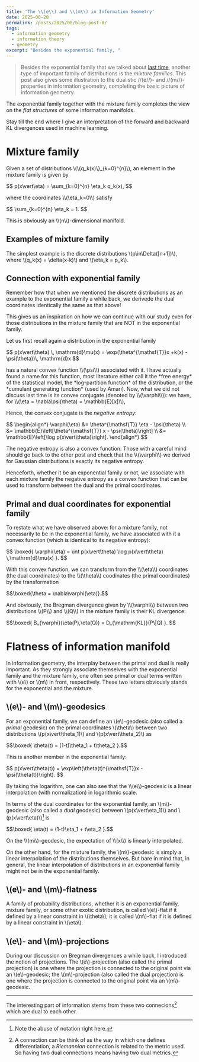 ```yaml
---
title: 'The \\(e\\) and \\(m\\) in Information Geometry'
date: 2025-08-28
permalink: /posts/2025/08/blog-post-8/
tags:
  - information geometry
  - information theory
  - geometry
excerpt: "Besides the exponential family, "
---
```


> Besides the exponential family that we talked about [last time](/posts/2025/08/blog-post-5/), another type of important family of distributions is the *mixture families*. This post also gives some illustration to the dualistic //(e//)- and //(m//)-properties in information geometry, completing the basic picture of information geometry.

The exponential family together with the mixture family completes the view on the *flat structures* of some information manifolds.

Stay till the end where I give an interpretation of the forward and backward KL divergences used in machine learning.

# Mixture family
Given a set of distributions \\(\\\{q_k(x)\\\}_{k=0}^{n}\\), an element in the mixture family is given by
<p>
$$
p(x\vert\eta) = \sum_{k=0}^{n} \eta_k q_k(x),
$$
</p>
where the coordinates \\(\eta_k>0\\) satisfy
<p>
$$
\sum_{k=0}^{n} \eta_k = 1.
$$
</p>
This is obviously an \\(n\\)-dimensional manifold.

## Examples of mixture family
The simplest example is the discrete distributions \\(p\in\Delta([n+1])\\), where \\(q_k(x) = \delta(x-k)\\) and \\(\eta_k = p_k\\).

## Connection with exponential family
Remember how that when we mentioned the discrete distributions as an example to the exponential family a while back, we derivede the dual coordinates identically the same as that above!

This gives us an inspiration on how we can continue with our study even for those distributions in the mixture family that are NOT in the exponential family.

Let us first recall again a distribution in the exponential family
<p>
$$
p(x\vert\theta) \, \mathrm{d}\mu(x) = \exp(\theta^{\mathsf{T}}x +k(x) - \psi(\theta))\, \mathrm{d}x
$$
</p>
has a natural convex function \\(\psi\\) associated with it. I have actually found a name for this function, most literature either call it the *free energy* of the statistical model, the *log-partition function* of the distribution, or the *cumulant generating function* (used by Amari). Now, what we did not discuss last time is its convex conjugate (denoted by \\(\varphi\\)): we have, for \\(\eta = \nabla\psi(\theta) = \mathbb{E}[x]\\),


Hence, the convex conjugate is the *negative entropy*:
<p>
$$
\begin{align*}
	\varphi(\eta) &= \theta^{\mathsf{T}} \eta - \psi(\theta) \\
	&= \mathbb{E}\left[\theta^{\mathsf{T}} x - \psi(\theta)\right] \\
	&= \mathbb{E}\left[\log p(x\vert\theta)\right].
\end{align*}
$$
</p>
The negative entropy is also a convex function. Those with a careful mind should go back to the other post and check that the \\(\varphi\\) we derived for Gaussian distributions is exactly its negative entropy.

Henceforth, whether it be an exponential family or not, we associate with each mixture family the negative entropy as a convex function that can be used to transform between the dual and the primal coordinates.

## Primal and dual coordinates for exponential family
To restate what we have observed above: for a mixture family, not necessarily to be in the exponential family, we have associated with it a convex function (which is identical to its negative entropy):
<p>
$$
\boxed{
	\varphi(\eta) = \int p(x\vert\theta) \log p(x\vert\theta) \,\mathrm{d}\mu(x)
}.
$$
</p>
With this convex function, we can transform from the \\(\eta\\) coordinates (the dual coordinates) to the \\(\theta\\) coodinates (the primal coordinates) by the transformation
<p>
$$\boxed{\theta = \nabla\varphi(\eta)}.$$
</p>
And obviously, the Bregman divergence given by \\(\varphi\\) between two distributions \\(P\\) and \\(Q\\) in the mixture family is their KL divergence:
<p>
$$\boxed{
B_{\varphi}(\eta(P),\eta(Q)) = D_{\mathrm{KL}}(P\|Q)
}.
$$
</p>

# Flatness of information manifold
In information geometry, the interplay between the primal and dual is really important. As they strongly associate themselves with the exponential family and the mixture family, one often see primal or dual terms written with \\(e\\) or \\(m\\) in front, respectively. These two letters obviously stands for the exponential and the mixture.

## \\(e\\)- and \\(m\\)-geodesics
For an exponential family, we can define an \\(e\\)-geodesic (also called a *primal* geodesic) on the primal coordinates \\(\theta\\) between two distributions \\(p(x\vert\theta_1)\\) and \\(p(x\vert\theta_2)\\) as
<p>
$$\boxed{
	\theta(t) = (1-t)\theta_1 + t\theta_2
}.$$
</p>
This is another member in the exponential family:
<p>
$$
p(x\vert\theta(t)) = \exp\left(\theta(t)^{\mathsf{T}}x - \psi(\theta(t))\right).
$$
</p>
By taking the logarithm, one can also see that the \\(e\\)-geodesic is a linear interpolation (with normalization) in logarithmic scale.

In terms of the dual coordinates for the exponential family, an \\(m\\)-geodesic (also called a *dual* geodesic) between \\(p(x\vert\eta_1)\\) and \\(p(x\vert\eta)\\)[^abuse] is
<p>
$$\boxed{
	\eta(t) = (1-t)\eta_1 + t\eta_2
}.$$
</p>
On the \\(m\\)-geodesic, the expectation of \\(x\\) is linearly interpolated.

[^abuse]: Note the abuse of notation right here.

On the other hand, for the mixture family, the \\(m\\)-geodesic is simply a linear interpolation of the distributions themselves. But bare in mind that, in general, the linear interpolation of distributions in an exponential family might not be in the exponential family.

## \\(e\\)- and \\(m\\)-flatness
A family of probability distributions, whether it is an exponential family, mixture family, or some other exotic distribution, is called \\(e\\)-flat if it defined by a linear constraint in \\(\theta\\); it is called \\(m\\)-flat if it is defined by a linear constraint in \\(\eta\\).

## \\(e\\)- and \\(m\\)-projections
During our discussion on Bregman divergences a while back, I introduced the notion of projections. The \\(e\\)-projection (also called the primal projection) is one where the projection is connected to the original point via an \\(e\\)-geodesic; the \\(m\\)-projection (also called the dual projection) is one where the projection is connected to the original point via an \\(m\\)-geodesic.


---
The interesting part of information stems from these two connecions[^connection] which are dual to each other.

[^connection]: A connection can be think of as the way in which one defines differentiation, a *Riemannian* connection is related to the metric used. So having two dual connections means having two dual metrics.